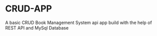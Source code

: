 # CRUD-APP
A basic CRUD Book Management System api app build with the help of REST API and MySql Database 
